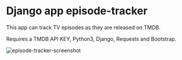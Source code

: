 # Django app episode-tracker

This app can track TV episodes as they are released on TMDB.

Requires a TMDB API KEY, Python3, Django, Requests and Bootstrap. 

![episode-tracker-screenshot](https://user-images.githubusercontent.com/24306005/102393839-e68c2f80-3fa6-11eb-95db-bdf376b58171.png)
